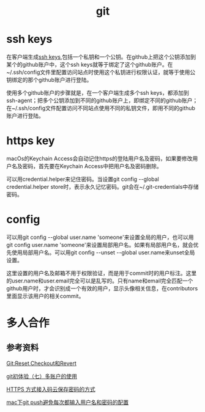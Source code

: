 <h1 align="center"> git </h1>

# ssh keys

在客户端生成[ssh keys](https://help.github.com/articles/connecting-to-github-with-ssh/),包括一个私钥和一个公钥。在github上把这个公钥添加到某个的github账户中，这个ssh keys就等于绑定了这个github账户。在~/.ssh/config文件里配置访问站点时使用这个私钥进行权限认证，就等于使用公钥绑定的那个github账户进行登陆。

使用多个github账户的步骤就是，在一个客户端生成多个ssh keys，都添加到ssh-agent；把多个公钥添加到不同的github账户上，即绑定不同的github账户；在~/.ssh/config文件配置访问不同站点使用不同的私钥文件，即用不同的github账户进行登陆。

# https key

macOs的Keychain Access会自动记住https的登陆用户名及密码，如果要修改用户名及密码，首先要在Keychain Access中把用户名及密码删除。

可以用credential.helper来记住密码。当设置git config --global credential.helper store时，表示永久记忆密码。git会在~/.git-credentials中存储密码。

# config

可以用git config --global user.name 'someone'来设置全局的用户，也可以用git config user.name 'someone'来设置局部用户名。如果有局部用户名，就会优先使用局部用户名。可以用git config --unset --global user.name来unset全局设置。 

这里设置的用户名及邮箱不用于权限验证，而是用于commit时的用户标注。这里的user.name和user.email完全可以是乱写的。只有name和email完全匹配一个github用户时，才会识别成一个有效的用户，显示头像相关信息，在contributors里面显示该用户的相关commit。

# 多人合作

参考资料
-

<a href="https://www.jianshu.com/p/e196b90b5b15" target="_blank">Git:Reset,Checkout和Revert</a>

[git初体验（七）多账户的使用](https://www.cnblogs.com/BeginMan/p/3548139.html)

[HTTPS 方式接入码云保存密码的方式](https://gitee.com/oschina/git-osc/issues/2586)

[mac下git push避免每次都输入用户名和密码的配置](https://www.cnblogs.com/zhaoshunjie/p/6306927.html)